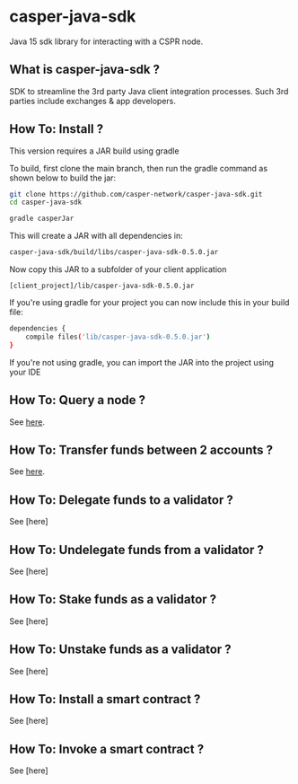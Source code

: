 # casper-java-sdk

Java 15 sdk library for interacting with a CSPR node.

## What is casper-java-sdk ?

SDK  to streamline the 3rd party Java client integration processes. Such 3rd parties include exchanges & app developers. 

## How To: Install ?

This version requires a JAR build using gradle

To build, first clone the main branch, then run the gradle command as shown below to build the jar:

```bash
git clone https://github.com/casper-network/casper-java-sdk.git
cd casper-java-sdk

gradle casperJar
```

This will create a JAR with all dependencies in:

```bash
casper-java-sdk/build/libs/casper-java-sdk-0.5.0.jar
```

 Now copy this JAR to a subfolder of your client application

```
[client_project]/lib/casper-java-sdk-0.5.0.jar
```

If you're using gradle for your project you can now include this in your build file:

```bash
dependencies {
    compile files('lib/casper-java-sdk-0.5.0.jar')
}
```

If you're not using gradle, you can import the JAR into the project using your IDE

## How To: Query a node ?

See [here](https://github.com/casper-network/casper-java-sdk/blob/how-tos/src/test/java/com/casper/sdk/how_to/how_to_query_a_node/QueryANode.java).

## How To: Transfer funds between 2 accounts ?

See [here](https://github.com/casper-network/casper-java-sdk/blob/how-tos/src/test/java/com/casper/sdk/how_to/how_to_transfer_between_accounts/TransferBetweenAccounts.java).

## How To: Delegate funds to a validator ?

See [here]

## How To: Undelegate funds from a validator ?

See [here]

## How To: Stake funds as a validator ?

See [here]

## How To: Unstake funds as a validator ?

See [here]

## How To: Install a smart contract ?

See [here]

## How To: Invoke a smart contract ?

See [here]

##### 
